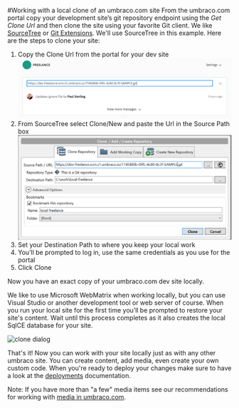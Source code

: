 #Working with a local clone of an umbraco.com site
From the umbraco.com portal copy your development site’s git repository endpoint using the *Get Clone Url* and then clone the site using your favorite Git client.  We like [SourceTree](http://www.sourcetreeapp.com/) or [Git Extensions](http://code.google.com/p/gitextensions/).  We'll use SourceTree in this example.  Here are the steps to clone your site:

1. Copy the Clone Url from the portal for your dev site
![clone dialog](images/GetCloneUrl.PNG)
2. From SourceTree select Clone/New and paste the Url in the Source Path box
![clone dialog](images/AddRepo.PNG)
3. Set your Destination Path to where you keep your local work
4. You’ll be prompted to log in, use the same credentials as you use for the portal
5. Click Clone

Now you have an exact copy of your umbraco.com dev site locally.  

We like to use Microsoft WebMatrix when working locally, but you can use Visual Studio or another development tool or web server of course.  When you run your local site for the first time you’ll be prompted to restore your site's content.  Wait until this process completes as it also creates the local SqlCE database for your site.

![clone dialog](images/Restore.PNG)

That's it!  Now you can work with your site locally just as with any other umbraco site.  You can create content, add media, even create your own custom code.  When you're ready to deploy your changes make sure to have a look at the [deployments](/Deployment/index.md) documentation.

Note:  If you have more than "a few" media items see our recommendations for working with [media in umbraco.com](media.md).  